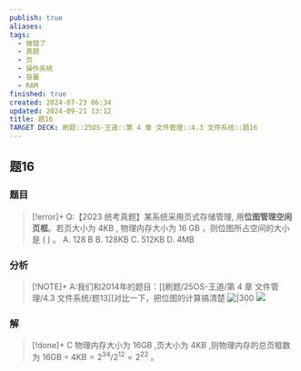 ```yaml
---
publish: true
aliases: 
tags:
  - 做错了
  - 真题
  - 页
  - 操作系统
  - 容量
  - RAM
finished: true
created: 2024-07-23 06:34
updated: 2024-09-21 13:12
title: 题16
TARGET DECK: 刷题::25OS-王道::第 4 章 文件管理::4.3 文件系统::题16
---
```

## 题16
### 题目
> [!error]+
> Q:【2023 统考真题】某系统采用页式存储管理, 用**位图管理空闲页框**。若页大小为 $4\mathrm{{KB}}$ , 物理内存大小为 ${16}\mathrm{\;{GB}}$ ，则位图所占空间的大小是 ( ) 。
> A. ${128}\mathrm{\;B}$ 
> B. ${128}\mathrm{{KB}}$
> C. ${512}\mathrm{{KB}}$ 
> D. $4\mathrm{{MB}}$
### 分析
> [!NOTE]+
> A:我们和2014年的题目：[[刷题/25OS-王道/第 4 章 文件管理/4.3 文件系统/题13]]对比一下，把位图的计算搞清楚
> ![|300](https://img.hwenyi.live/202408231916602.webp)
> ![](https://img.hwenyi.live/202412161028835.webp)
### 解
> [!done]+
> C
> 物理内存大小为 ${16}\mathrm{{GB}}$ ,页大小为 $4\mathrm{{KB}}$ ,则物理内存的总页框数为 ${16}\mathrm{{GB}} \div 4\mathrm{{KB}} = {2}^{34}/{2}^{12} = {2}^{22}$ 。
